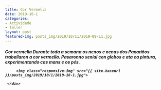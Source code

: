 ```yaml
---
title: Cor Vermella
date: 2019-10-1
categories:
- Actividade
- taller
layout: post
featured-img: posts_img/2019/10/11/2019-09-11.jpg
---
```

 <h5 class="center header text_h2">
Cor vermella
 <!--more-->
Durante toda a semana os nenos e nenas dos Paxariños traballaron a cor vermella. Pasaronno xenial con globos e ata ca pintura, experimentando cas mans e os pés.

<div class="row">
     <div class="col s12 m12">
	 
         <img class="responsive-img" src="{{ site.baseurl }}/posts_img/2019/10/1/2019-10-1.jpg">
		 
     </div>


	   
  
 
 
 

